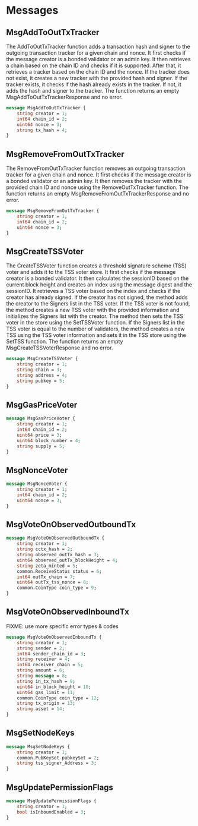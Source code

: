 # Messages

## MsgAddToOutTxTracker

The AddToOutTxTracker function adds a transaction hash and signer to the
outgoing transaction tracker for a given chain and nonce. It first checks if
the message creator is a bonded validator or an admin key. It then retrieves
a chain based on the chain ID and checks if it is supported. After that, it
retrieves a tracker based on the chain ID and the nonce. If the tracker does
not exist, it creates a new tracker with the provided hash and signer. If the
tracker exists, it checks if the hash already exists in the tracker. If not,
it adds the hash and signer to the tracker. The function returns an empty
MsgAddToOutTxTrackerResponse and no error.

```proto
message MsgAddToOutTxTracker {
	string creator = 1;
	int64 chain_id = 2;
	uint64 nonce = 3;
	string tx_hash = 4;
}
```

## MsgRemoveFromOutTxTracker

The RemoveFromOutTxTracker function removes an outgoing transaction tracker
for a given chain and nonce. It first checks if the message creator is a
bonded validator or an admin key. It then removes the tracker with the
provided chain ID and nonce using the RemoveOutTxTracker function. The
function returns an empty MsgRemoveFromOutTxTrackerResponse and no error.

```proto
message MsgRemoveFromOutTxTracker {
	string creator = 1;
	int64 chain_id = 2;
	uint64 nonce = 3;
}
```

## MsgCreateTSSVoter

The CreateTSSVoter function creates a threshold signature scheme (TSS) voter
and adds it to the TSS voter store. It first checks if the message creator is
a bonded validator. It then calculates the sessionID based on the current
block height and creates an index using the message digest and the sessionID.
It retrieves a TSS voter based on the index and checks if the creator has
already signed. If the creator has not signed, the method adds the creator to
the Signers list in the TSS voter. If the TSS voter is not found, the method
creates a new TSS voter with the provided information and initializes the
Signers list with the creator. The method then sets the TSS voter in the
store using the SetTSSVoter function. If the Signers list in the TSS voter is
equal to the number of validators, the method creates a new TSS using the TSS
voter information and sets it in the TSS store using the SetTSS function. The
function returns an empty MsgCreateTSSVoterResponse and no error.

```proto
message MsgCreateTSSVoter {
	string creator = 1;
	string chain = 3;
	string address = 4;
	string pubkey = 5;
}
```

## MsgGasPriceVoter

```proto
message MsgGasPriceVoter {
	string creator = 1;
	int64 chain_id = 2;
	uint64 price = 3;
	uint64 block_number = 4;
	string supply = 5;
}
```

## MsgNonceVoter

```proto
message MsgNonceVoter {
	string creator = 1;
	int64 chain_id = 2;
	uint64 nonce = 3;
}
```

## MsgVoteOnObservedOutboundTx

```proto
message MsgVoteOnObservedOutboundTx {
	string creator = 1;
	string cctx_hash = 2;
	string observed_outTx_hash = 3;
	uint64 observed_outTx_blockHeight = 4;
	string zeta_minted = 5;
	common.ReceiveStatus status = 6;
	int64 outTx_chain = 7;
	uint64 outTx_tss_nonce = 8;
	common.CoinType coin_type = 9;
}
```

## MsgVoteOnObservedInboundTx

FIXME: use more specific error types & codes

```proto
message MsgVoteOnObservedInboundTx {
	string creator = 1;
	string sender = 2;
	int64 sender_chain_id = 3;
	string receiver = 4;
	int64 receiver_chain = 5;
	string amount = 6;
	string message = 8;
	string in_tx_hash = 9;
	uint64 in_block_height = 10;
	uint64 gas_limit = 11;
	common.CoinType coin_type = 12;
	string tx_origin = 13;
	string asset = 14;
}
```

## MsgSetNodeKeys

```proto
message MsgSetNodeKeys {
	string creator = 1;
	common.PubKeySet pubkeySet = 2;
	string tss_signer_Address = 3;
}
```

## MsgUpdatePermissionFlags

```proto
message MsgUpdatePermissionFlags {
	string creator = 1;
	bool isInboundEnabled = 3;
}
```

